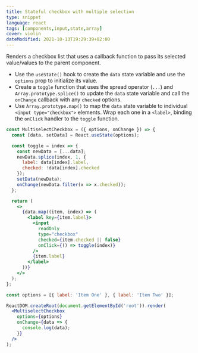 ```yaml
---
title: Stateful checkbox with multiple selection
type: snippet
language: react
tags: [components,input,state,array]
cover: violin
dateModified: 2021-10-13T19:29:39+02:00
---
```


Renders a checkbox list that uses a callback function to pass its selected value/values to the parent component.

- Use the `useState()` hook to create the `data` state variable and use the `options` prop to initialize its value.
- Create a `toggle` function that uses the spread operator (`...`) and `Array.prototype.splice()` to update the `data` state variable and call the `onChange` callback with any `checked` options.
- Use `Array.prototype.map()` to map the `data` state variable to individual `<input type="checkbox">` elements. Wrap each one in a `<label>`, binding the `onClick` handler to the `toggle` function.

```jsx
const MultiselectCheckbox = ({ options, onChange }) => {
  const [data, setData] = React.useState(options);

  const toggle = index => {
    const newData = [...data];
    newData.splice(index, 1, {
      label: data[index].label,
      checked: !data[index].checked
    });
    setData(newData);
    onChange(newData.filter(x => x.checked));
  };

  return (
    <>
      {data.map((item, index) => (
        <label key={item.label}>
          <input
            readOnly
            type="checkbox"
            checked={item.checked || false}
            onClick={() => toggle(index)}
          />
          {item.label}
        </label>
      ))}
    </>
  );
};
```

```jsx
const options = [{ label: 'Item One' }, { label: 'Item Two' }];

ReactDOM.createRoot(document.getElementById('root')).render(
  <MultiselectCheckbox
    options={options}
    onChange={data => {
      console.log(data);
    }}
  />
);
```
